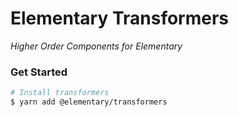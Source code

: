 # Elementary Transformers

_Higher Order Components for Elementary_

### Get Started

```bash
# Install transformers
$ yarn add @elementary/transformers
```
